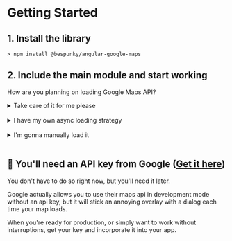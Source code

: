 # Getting Started

## 1. Install the library
 
    > npm install @bespunky/angular-google-maps

## 2. Include the main module and start working

How are you planning on loading Google Maps API?
<br/>
<details>
<summary markdown="span">Take care of it for me please</summary><br/>
<small>
The library will load it for you asynchronously when you import the main module and ensure that map components will be rendered safely after the API is ready.
</small>
<br/><br/>

[Show me how](Getting-Started/Plug-n-Play-Async-Loading.md)
</details>

<br/>
<details>
<summary markdown="span">I have my own async loading strategy</summary><br/>
<small>
In case you need to create a custom loader and integrate it with the library. The library will run your loader and ensure that map components will be rendered safely after the API is ready.
</small>
<br/><br/>

[Show me how](Getting-Started/Custom-Loader.md)
</details>
<br/>
<details>
<summary markdown="span">I'm gonna manually load it</summary><br/>
<small>
In case you'll place a `script` tag manually and you can ensure that it will be loaded before your map component gets loaded.
</small>
<br/><br/>

[Show me how](Getting-Started/Manually-Loading.md)
</details>

<br/>

## 🔑 You'll need an API key from Google ([Get it here](https://developers.google.com/maps/documentation/javascript/get-api-key))
You don't have to do so right now, but you'll need it later.  

Google actually allows you to use their maps api in development mode without an api key, but it will stick an annoying overlay with a dialog each time your map loads.

When you're ready for production, or simply want to work without interruptions, get your key and incorporate it into your app.